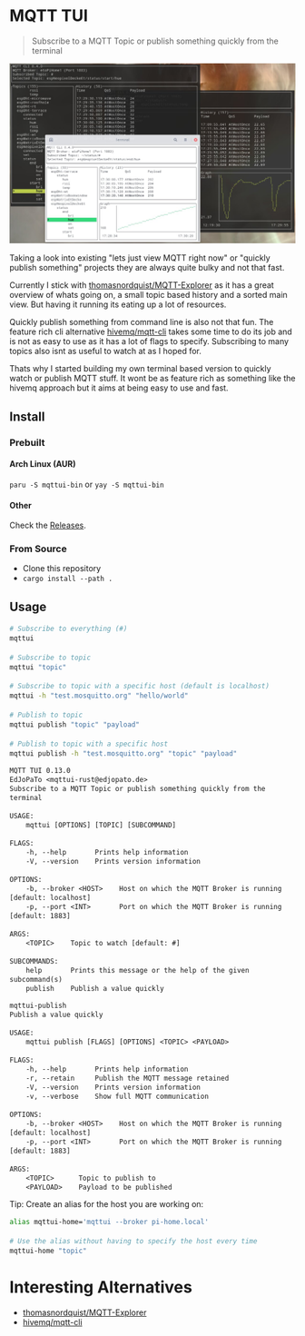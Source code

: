 # MQTT TUI

> Subscribe to a MQTT Topic or publish something quickly from the terminal

![Screenshot](media/screenshot.jpg)

Taking a look into existing "lets just view MQTT right now" or "quickly publish something" projects they are always quite bulky and not that fast.

Currently I stick with [thomasnordquist/MQTT-Explorer](https://github.com/thomasnordquist/MQTT-Explorer) as it has a great overview of whats going on, a small topic based history and a sorted main view.
But having it running its eating up a lot of resources.

Quickly publish something from command line is also not that fun.
The feature rich cli alternative [hivemq/mqtt-cli](https://github.com/hivemq/mqtt-cli) takes some time to do its job and is not as easy to use as it has a lot of flags to specify.
Subscribing to many topics also isnt as useful to watch at as I hoped for.

Thats why I started building my own terminal based version to quickly watch or publish MQTT stuff.
It wont be as feature rich as something like the hivemq approach but it aims at being easy to use and fast.

## Install

### Prebuilt

#### Arch Linux (AUR)

`paru -S mqttui-bin` or `yay -S mqttui-bin`

#### Other

Check the [Releases](https://github.com/EdJoPaTo/mqttui/releases).

### From Source

- Clone this repository
- `cargo install --path .`

## Usage

```sh
# Subscribe to everything (#)
mqttui

# Subscribe to topic
mqttui "topic"

# Subscribe to topic with a specific host (default is localhost)
mqttui -h "test.mosquitto.org" "hello/world"

# Publish to topic
mqttui publish "topic" "payload"

# Publish to topic with a specific host
mqttui publish -h "test.mosquitto.org" "topic" "payload"
```

```plaintext
MQTT TUI 0.13.0
EdJoPaTo <mqttui-rust@edjopato.de>
Subscribe to a MQTT Topic or publish something quickly from the terminal

USAGE:
    mqttui [OPTIONS] [TOPIC] [SUBCOMMAND]

FLAGS:
    -h, --help       Prints help information
    -V, --version    Prints version information

OPTIONS:
    -b, --broker <HOST>    Host on which the MQTT Broker is running [default: localhost]
    -p, --port <INT>       Port on which the MQTT Broker is running [default: 1883]

ARGS:
    <TOPIC>    Topic to watch [default: #]

SUBCOMMANDS:
    help       Prints this message or the help of the given subcommand(s)
    publish    Publish a value quickly
```

```plaintext
mqttui-publish
Publish a value quickly

USAGE:
    mqttui publish [FLAGS] [OPTIONS] <TOPIC> <PAYLOAD>

FLAGS:
    -h, --help       Prints help information
    -r, --retain     Publish the MQTT message retained
    -V, --version    Prints version information
    -v, --verbose    Show full MQTT communication

OPTIONS:
    -b, --broker <HOST>    Host on which the MQTT Broker is running [default: localhost]
    -p, --port <INT>       Port on which the MQTT Broker is running [default: 1883]

ARGS:
    <TOPIC>      Topic to publish to
    <PAYLOAD>    Payload to be published
```

Tip: Create an alias for the host you are working on:
```bash
alias mqttui-home='mqttui --broker pi-home.local'

# Use the alias without having to specify the host every time
mqttui-home "topic"
```

# Interesting Alternatives

- [thomasnordquist/MQTT-Explorer](https://github.com/thomasnordquist/MQTT-Explorer)
- [hivemq/mqtt-cli](https://github.com/hivemq/mqtt-cli)
